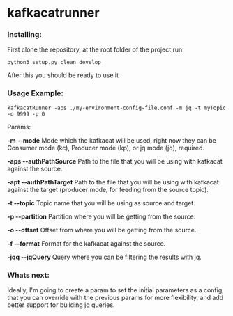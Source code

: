 # kafkacatrunner

### Installing:
First clone the repository, at the root folder of the project run: 

`python3 setup.py clean develop`

After this you should be ready to use it

### Usage Example: 
`kafkacatRunner -aps ./my-environment-config-file.conf -m jq -t myTopic -o 9999 -p 0`

Params:

**-m --mode** Mode which the kafkacat will be used, right now they can be Consumer mode (kc), Producer mode (kp), or jq mode (jq), required.

**-aps --authPathSource** Path to the file that you will be using with kafkacat against the source.

**-apt --authPathTarget** Path to the file that you will be using with kafkacat against the target (producer mode, for feeding from the source topic).

**-t --topic** Topic name that you will be using as source and target.

**-p --partition** Partition where you will be getting from the source.

**-o --offset** Offset from where you will be getting from the source.

**-f --format** Format for the kafkacat against the source.

**-jqq --jqQuery** Query where you can be filtering the results with jq.

### Whats next:
Ideally, I'm going to create a param to set the initial parameters as a config, that you can override with the previous params for more flexibility, and add better support for building jq queries.


